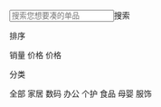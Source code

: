 <div class="searchPage">
        <div class="searchBar">
            <input type="text" placeholder="搜索您想要凑的单品"><span>搜索</span>
        </div>
        <div class="sort">
            <p>排序</p>
            <div class="content">
                <span class="active">销量</span>
                <span>价格<i class="fa fa-long-arrow-up"></i></span>
                <span>价格<i class="fa fa-long-arrow-down"></i></span>
            </div>
        </div>
        <div class="classList">
            <p>分类</p>
            <div class="content">
                <a><span class="active">全部</span></a>
                <a><span>家居</span></a>
                <a><span>数码</span></a>
                <a><span>办公</span></a>
                <a><span>个护</span></a>
                <a><span>食品</span></a>
                <a><span>母婴</span></a>
                <a><span>服饰</span></a>
            </div>
        </div>
    </div>